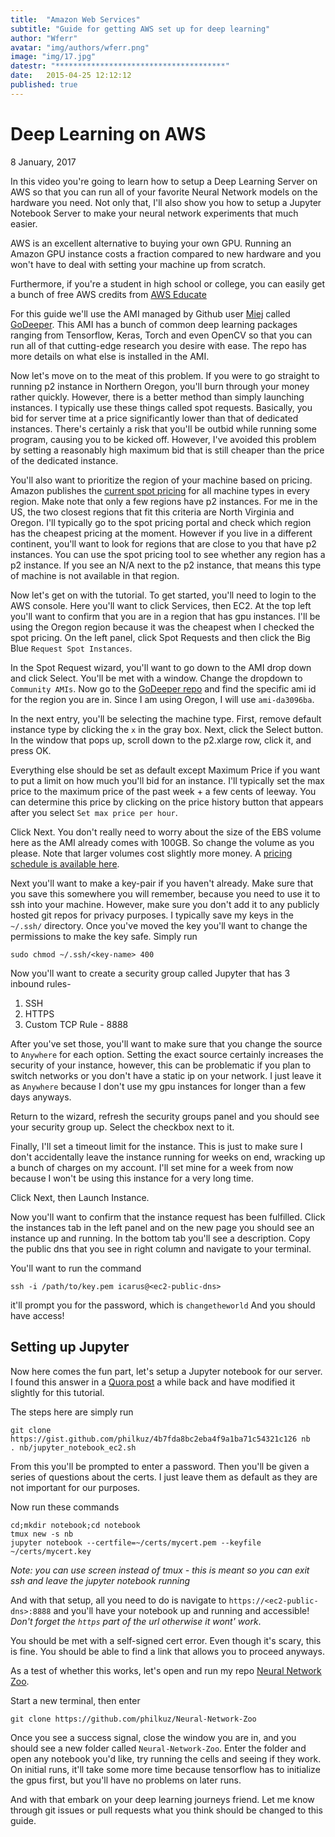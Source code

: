 ```yaml
---
title:  "Amazon Web Services"
subtitle: "Guide for getting AWS set up for deep learning"
author: "Wferr"
avatar: "img/authors/wferr.png"
image: "img/17.jpg"
datestr: "**************************************"
date:   2015-04-25 12:12:12
published: true
---
```


# Deep Learning on AWS
8 January, 2017

In this video you're going to learn how to setup a Deep Learning Server on AWS so that you can run all of your favorite Neural Network models on the hardware you need. Not only that, I'll also show you how to setup a Jupyter Notebook Server to make your neural network experiments that much easier.

AWS is an excellent alternative to buying your own GPU. Running an Amazon GPU instance costs a fraction compared to new hardware and you won't have to deal with setting your machine up from scratch.

Furthermore, if you're a student in high school or college, you can easily get a bunch of free AWS credits from [AWS Educate](http://www.awseducate.com/)

For this guide we'll use the AMI managed by Github user [Miej](https://github.com/Miej) called [GoDeeper](https://github.com/Miej/GoDeeper). This AMI has a bunch of common deep learning packages ranging from Tensorflow, Keras, Torch and even OpenCV so that you can run all of that cutting-edge research you desire with ease. The repo has more details on what else is installed in the AMI.

Now let's move on to the meat of this problem. If you were to go straight to running p2 instance in Northern Oregon, you'll burn through your money rather quickly. However, there is a better method than simply launching instances. I typically use these things called spot requests. Basically, you bid for server time at a price significantly lower than that of dedicated instances. There's certainly a risk that you'll be outbid while running some program, causing you to be kicked off. However, I've avoided this problem by setting a reasonably high maximum bid that is still cheaper than the price of the dedicated instance.

You'll also want to prioritize the region of your machine based on pricing.
Amazon publishes the [current spot pricing](https://aws.amazon.com/ec2/spot/pricing/) for all machine types in every region. Make note that only a few regions have p2 instances. For me in the US, the two closest regions that fit this criteria are North Virginia and Oregon. I'll typically go to the spot pricing portal and check which region has the cheapest pricing at the moment. However if you live in a different continent, you'll want to look for regions that are close to you that have p2 instances. You can use the spot pricing tool to see whether any region has a p2 instance. If you see an N/A next to the p2 instance, that means this type of machine is not available in that region.

Now let's get on with the tutorial. To get started, you'll need to login to the AWS console. Here you'll want to click Services, then EC2. At the top left you'll want to confirm that you are in a region that has gpu instances. I'll be using the Oregon region because it was the cheapest when I checked the spot pricing. On the left panel, click Spot Requests and then click the Big Blue `Request Spot Instances`.

In the Spot Request wizard, you'll want to go down to the AMI drop down and click Select. You'll be met with a window. Change the dropdown to `Community AMIs`. Now go to the [GoDeeper repo](https://github.com/Miej/GoDeeper) and find the specific ami id for the region you are in. Since I am using Oregon, I will use `ami-da3096ba`.

In the next entry, you'll be selecting the machine type. First, remove default instance type by clicking the `x` in the gray box. Next, click the Select button. In the window that pops up, scroll down to the p2.xlarge row, click it, and press OK.

Everything else should be set as default except Maximum Price if you want to put a limit on how much you'll bid for an instance. I'll typically set the max price to the maximum price of the past week + a few cents of leeway. You can determine this price by clicking on the price history button that appears after you select `Set max price per hour`.

Click Next. You don't really need to worry about the size of the EBS volume here as the AMI already comes with 100GB. So change the volume as you please. Note that larger volumes cost slightly more money. A [pricing schedule is available here](https://aws.amazon.com/ebs/pricing/).

Next you'll want to make a key-pair if you haven't already. Make sure that you save this somewhere you will remember, because you need to use it to ssh into your machine. However, make sure you don't add it to any publicly hosted git repos for privacy purposes. I typically save my keys in the `~/.ssh/` directory. Once you've moved the key you'll want to change the permissions to make the key safe. Simply run
```
sudo chmod ~/.ssh/<key-name> 400
```

Now you'll want to create a security group called Jupyter that has 3 inbound rules-
1. SSH
2. HTTPS
3. Custom TCP Rule - 8888

After you've set those, you'll want to make sure that you change the source to `Anywhere` for each option. Setting the exact source certainly increases the security of your instance, however, this can be problematic if you plan to switch networks or you don't have a static ip on your network. I just leave it as `Anywhere` because I don't use my gpu instances for longer than a few days anyways.

Return to the wizard, refresh the security groups panel and you should see your security group up. Select the checkbox next to it.

Finally, I'll set a timeout limit for the instance. This is just to make sure I don't accidentally leave the instance running for weeks on end, wracking up a bunch of charges on my account. I'll set mine for a week from now because I won't be using this instance for a very long time.

Click Next, then Launch Instance.

Now you'll want to confirm that the instance request has been fulfilled. Click the instances tab in the left panel and on the new page you should see an instance up and running. In the bottom tab you'll see a description. Copy the public dns that you see in right column and navigate to your terminal.

You'll want to run the command
```
ssh -i /path/to/key.pem icarus@<ec2-public-dns>
```
it'll prompt you for the password, which is `changetheworld`
And you should have access!

## Setting up Jupyter
Now here comes the fun part, let's setup a Jupyter notebook for our server. I found this answer in a [Quora post](https://www.quora.com/How-do-I-create-Jupyter-notebook-on-AWS) a while back and have modified it slightly for this tutorial.

The steps here are simply run
```
git clone https://gist.github.com/philkuz/4b7fda8bc2eba4f9a1ba71c54321c126 nb
. nb/jupyter_notebook_ec2.sh
```
From this you'll be prompted to enter a password. Then you'll be given a series of questions about the certs. I just leave them as default as they are not important for our purposes.

Now run these commands
```
cd;mkdir notebook;cd notebook
tmux new -s nb
jupyter notebook --certfile=~/certs/mycert.pem --keyfile ~/certs/mycert.key
```
*Note: you can use screen instead of tmux - this is meant so you can exit ssh and leave the jupyter notebook running*

And with that setup, all you need to do is navigate to ```https://<ec2-public-dns>:8888``` and you'll have your notebook up and running and accessible! *Don't forget the `https` part of the url otherwise it wont' work*.

You should be met with a self-signed cert error. Even though it's scary, this is fine. You should be able to find a link that allows you to proceed anyways.

As a test of whether this works, let's open and run my repo [Neural Network Zoo](https://github.com/philkuz/Neural-Network-Zoo).

Start a new terminal, then enter
```
git clone https://github.com/philkuz/Neural-Network-Zoo
```
Once you see a success signal, close the window you are in, and you should see a new folder called `Neural-Network-Zoo`. Enter the folder and open any notebook you'd like, try running the cells and seeing if they work. On initial runs, it'll take some more time because tensorflow has to initialize the gpus first, but you'll have no problems on later runs.

And with that embark on your deep learning journeys friend. Let me know through git issues or pull requests what you think should be changed to this guide.
